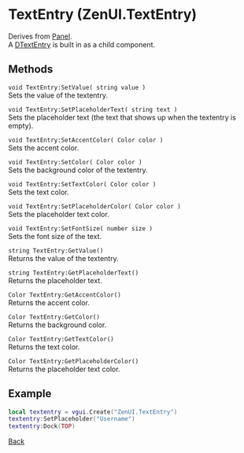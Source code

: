 # TextEntry (ZenUI.TextEntry)
Derives from [Panel](https://wiki.facepunch.com/gmod/Panel).  
A [DTextEntry](https://wiki.facepunch.com/gmod/DTextEntry) is built in as a child component.

## Methods
`void TextEntry:SetValue( string value )`  
Sets the value of the textentry.

`void TextEntry:SetPlaceholderText( string text )`  
Sets the placeholder text (the text that shows up when the textentry is empty).

`void TextEntry:SetAccentColor( Color color )`  
Sets the accent color.

`void TextEntry:SetColor( Color color )`  
Sets the background color of the textentry.

`void TextEntry:SetTextColor( Color color )`  
Sets the text color.

`void TextEntry:SetPlaceholderColor( Color color )`  
Sets the placeholder text color.

`void TextEntry:SetFontSize( number size )`  
Sets the font size of the text.

`string TextEntry:GetValue()`  
Returns the value of the textentry.

`string TextEntry:GetPlaceholderText()`  
Returns the placeholder text.

`Color TextEntry:GetAccentColor()`  
Returns the accent color.

`Color TextEntry:GetColor()`  
Returns the background color.

`Color TextEntry:GetTextColor()`  
Returns the text color.

`Color TextEntry:GetPlaceholderColor()`  
Returns the placeholder text color.

## Example
```lua
local textentry = vgui.Create("ZenUI.TextEntry")
textentry:SetPlaceholder("Username")
textentry:Dock(TOP)
```
[Back](../main.md)